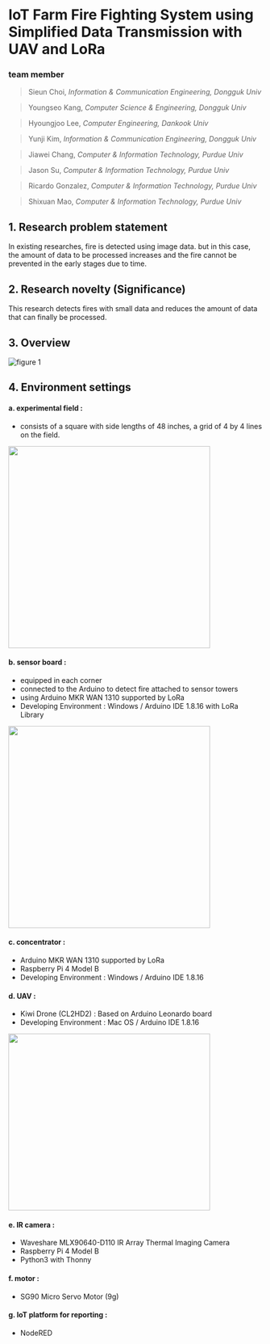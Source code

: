 
# IoT Farm Fire Fighting System using Simplified Data Transmission with UAV and LoRa
### team member
> Sieun Choi, *Information & Communication Engineering, Dongguk Univ*

> Youngseo Kang, *Computer Science & Engineering, Dongguk Univ*

> Hyoungjoo Lee, *Computer Engineering, Dankook Univ*

> Yunji Kim, *Information & Communication Engineering, Dongguk Univ*

> Jiawei Chang, *Computer & Information Technology, Purdue Univ*

> Jason Su, *Computer & Information Technology, Purdue Univ*

> Ricardo Gonzalez, *Computer & Information Technology, Purdue Univ*

> Shixuan Mao, *Computer & Information Technology, Purdue Univ*


## 1. Research problem statement
In existing researches, fire is detected using image data. 
but in this case, the amount of data to be processed increases and the fire cannot be prevented in the early stages due to time.

## 2. Research novelty (Significance)
This research detects fires with small data and reduces the amount of data that can finally be processed.
  
## 3. Overview
![figure 1](https://user-images.githubusercontent.com/68414594/144302050-4656850d-4f77-4e0d-8462-fbc862e132fd.PNG)
  
## 4. Environment settings
####  a. experimental field : 
+ consists of a square with side lengths of 48 inches, a grid of 4 by 4 lines on the field.

<img src="https://user-images.githubusercontent.com/89725142/144628195-fc2ad780-6401-4755-a8f6-3f600e693424.png" width="400" height="400"/>

    
####  b. sensor board :
+ equipped in each corner
+ connected to the Arduino to detect fire attached to sensor towers
+ using Arduino MKR WAN 1310 supported by LoRa 
+ Developing Environment : Windows / Arduino IDE 1.8.16 with LoRa Library

<img src="https://user-images.githubusercontent.com/68414594/144308588-edb7ac0f-7d64-4aa5-9165-37f7388f78fe.png" width="400" height="400"/>


####  c. concentrator : 
+ Arduino MKR WAN 1310 supported by LoRa
+ Raspberry Pi 4 Model B
+ Developing Environment : Windows / Arduino IDE 1.8.16

####  d. UAV : 
+ Kiwi Drone (CL2HD2) : Based on Arduino Leonardo board
+ Developing Environment : Mac OS / Arduino IDE 1.8.16

<img src="https://user-images.githubusercontent.com/68414594/144305586-d5d5479a-babf-45ba-a8cf-81c4f6e18db8.png" width="400" height="350"/>


####  e. IR camera : 
+ Waveshare MLX90640-D110 IR Array Thermal Imaging Camera
+ Raspberry Pi 4 Model B
+ Python3 with Thonny

####  f. motor : 
+ SG90 Micro Servo Motor (9g)

####  g. IoT platform for reporting : 
+ NodeRED
